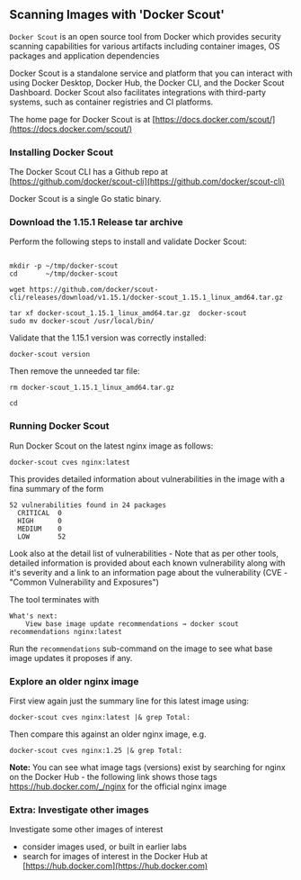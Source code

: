## Scanning Images with 'Docker Scout'

```Docker Scout``` is an open source tool from Docker which provides security scanning capabilities for various artifacts including container images, OS packages and application dependencies

Docker Scout is a standalone service and platform that you can interact with using Docker Desktop, Docker Hub, the Docker CLI, and the Docker Scout Dashboard. Docker Scout also facilitates integrations with third-party systems, such as container registries and CI platforms.

The home page for Docker Scout is at [https://docs.docker.com/scout/](https://docs.docker.com/scout/)


### Installing Docker Scout

The Docker Scout CLI has a Github repo at [https://github.com/docker/scout-cli](https://github.com/docker/scout-cli)

Docker Scout is a single Go static binary.

### Download the 1.15.1 Release tar archive

Perform the following steps to install and validate Docker Scout:

```

mkdir -p ~/tmp/docker-scout
cd       ~/tmp/docker-scout

wget https://github.com/docker/scout-cli/releases/download/v1.15.1/docker-scout_1.15.1_linux_amd64.tar.gz

tar xf docker-scout_1.15.1_linux_amd64.tar.gz  docker-scout
sudo mv docker-scout /usr/local/bin/

```

Validate that the 1.15.1 version was correctly installed:
```
docker-scout version
```

Then remove the unneeded tar file:
```
rm docker-scout_1.15.1_linux_amd64.tar.gz

cd
```

### Running Docker Scout

Run Docker Scout on the latest nginx image as follows:
```
docker-scout cves nginx:latest
```

This provides detailed information about vulnerabilities in the image with a fina summary of the form
```
52 vulnerabilities found in 24 packages
  CRITICAL  0
  HIGH      0
  MEDIUM    0
  LOW       52
```

Look also at the detail list of vulnerabilities - Note that as per other tools, detailed information is provided about each known vulnerability along with it's severity and a link to an information page about the vulnerability (CVE - "Common Vulnerability and Exposures")

The tool terminates with
```
What's next:
    View base image update recommendations → docker scout recommendations nginx:latest
```

Run the ```recommendations``` sub-command on the image to see what base image updates it proposes if any.


### Explore an older nginx image

First view again just the summary line for this latest image using:

```docker-scout cves nginx:latest |& grep Total:```

Then compare this against an older nginx image, e.g.

```docker-scout cves nginx:1.25 |& grep Total:```

**Note:** You can see what image tags (versions) exist by searching for nginx on the Docker Hub - the following link shows those tags <a href="https://hub.docker.com/_/nginx" /> https://hub.docker.com/_/nginx </a> for the official nginx image

### Extra: Investigate other images

Investigate some other images of interest
- consider images used, or built in earlier labs
- search for images of interest in the Docker Hub at [https://hub.docker.com](https://hub.docker.com)

